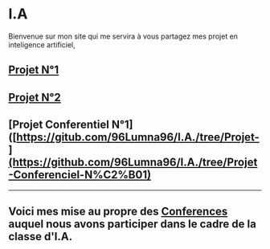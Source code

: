 # I.A
Bienvenue sur mon site qui me servira à vous partagez mes projet en inteligence artificiel, 

## [Projet N°1](https://github.com/96Lumna96/I.A./tree/I.A)
## [Projet N°2](https://github.com/96Lumna96/I.A./tree/Projet-N%C2%B02)
## [Projet Conferentiel N°1]([https://gitub.com/96Lumna96/I.A./tree/Projet-](https://github.com/96Lumna96/I.A./tree/Projet-Conferenciel-N%C2%B01)
------------------------------------------------------------------------
## Voici mes mise au propre des [Conferences](https://github.com/96Lumna96/I.A./tree/Conference) auquel nous avons participer dans le cadre de la classe d'I.A.

